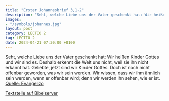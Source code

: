 ```yaml
---
title: "Erster Johannesbrief 3,1-2"
description: "Seht, welche Liebe uns der Vater geschenkt hat: Wir heißen Kinder Gottes und wir sind es. Deshalb erkennt die Welt uns nicht, weil sie ihn nicht erkannt hat. Geliebte, jetzt sind wir Kinder Gottes. Doch ist noch nicht offenbar geworden, was wir sein werden. Wir wissen, dass wir i...."
images:
- "/symbols/johannes.jpg"
layout: post
category: LECTIO 2
tag: LECTIO 2
date: 2024-04-21 07:30:00 +0100
---
```

Seht, welche Liebe uns der Vater geschenkt hat: Wir heißen Kinder Gottes und wir sind es. Deshalb erkennt die Welt uns nicht, weil sie ihn nicht erkannt hat.
Geliebte, jetzt sind wir Kinder Gottes. Doch ist noch nicht offenbar geworden, was wir sein werden. Wir wissen, dass wir ihm ähnlich sein werden, wenn er offenbar wird; denn wir werden ihn sehen, wie er ist.<!--more--><br>
[Quelle: Evangelizo](https://evangeliumtagfuertag.org/DE/gospel)

[Textstelle auf Bibelserver](https://www.bibleserver.com/EU/1.Johannes3,1-2)
